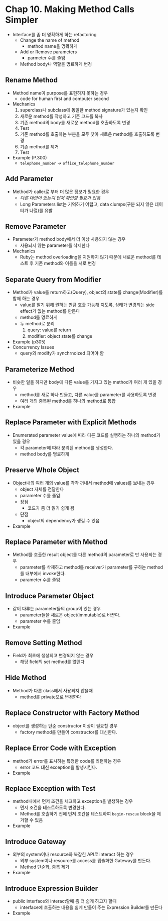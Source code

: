 # Chap 10. Making Method Calls Simpler
* Interface를 좀 더 명확하게 하는 refactoring
  - Change the name of method
    - method name을 명확하게
  - Add or Remove parameters
    - parmeter 수를 줄임
  - Method body나 역할을 명료하게 변경

## Rename Method
* Method name이 purpose를 표현하지 못하는 경우
  - code for human first and computer second
* Mechanics
  1. superclass나 subclass에 동일한 method signature가 있는지 확인
  2. 새로운 method를 작성하고 기존 코드를 복사
  3. 기존 method의 body를 새로운 method를 호출하도록 변경
  4. Test
  5. 기존 method를 호출하는 부분을 모두 찾아 새로운 method를 호출하도록 변경
  6. 기존 method를 제거
  7. Test
* Example (P.300)
  - `telephone_number` -> `office_telephone_number`


## Add Parameter
* Method가 caller로 부터 더 많은 정보가 필요한 경우
  - *다른 대안이 있는지 먼저 확인할 필요가 있음*
  - Long Parameters list는 기억하기 어렵고, data clumps(구분 되지 않은 데이터가 나열)를 유발

## Remove Parameter
* Parameter가 method body에서 더 이상 사용되지 않는 경우
  - 사용되지 않는 parameter를 삭제한다
* Mechanics
  - Ruby는 method overloading을 지원하지 않기 때문에 새로운 method를 테스트 후 기존 method와 이름을 서로 변경


## Separate Query from Modifier
* Method가 value를 return하고(Query), object의 state를 change(Modifier)를 함께 하는 경우
  - value를 알기 위해 원하는 만큼 호출 가능해 지도록, 상태가 변경되는 side effect가 없는 method를 만든다
  - method를 명료하게
  - 두 method로 분리
    1. query: value를 return
    2. modifier: object state를 change
* Example (p305)
* Concurrency Issues
  - query와 modify가 synchrnoized 되어야 함


## Parameterize Method
* 비슷한 일을 하지만 body에 다른 value를 가지고 있는 method가 여러 개 있을 경우
  - method를 새로 하나 만들고, 다른 value를 parameter를 사용하도록 변경
  - 여러 개의 중복된 method를 하나의 method로 통합
* Example

## Replace Parameter with Explicit Methods
* Enumerated parameter value에 따라 다른 코드를 실행하는 하나의 method가 있을 경우
  - 각 parameter에 따라 분리된 method를 생성한다.
  - method body를 명료하게


## Preserve Whole Object
* Object내의 여러 개의 value를 각각 꺼내서 method에 values를 보내는 경우
  - object 자체를 전달한다
  - parameter 수를 줄임
  - 장점
    - 코드가 좀 더 읽기 쉽게 됨
  - 단점
    - object의 dependency가 생길 수 있음
* Example

## Replace Parameter with Method
* Method를 호출한 result object를 다른 method의 parameter로 만 사용되는 경우
  - parameter를 삭제하고 method를 receiver가 parameter를 구하는 method를 내부에서 invoke한다.
  - parameter 수를 줄임

## Introduce Parameter Object
* 같이 다루는 parameter들의 group이 있는 경우
  - parameter들을 새로운 object(immutable)로 바꾼다.
  - parameter 수를 줄임
* Example

## Remove Setting Method
* Field가 최초에 생성되고 변경되지 않는 경우
  - 해당 field의 set method를 없앤다

## Hide Method
* Method가 다른 class에서 사용되지 않을때
  - method를 private으로 변경한다

## Replace Constructor with Factory Method
* object를 생성하는 단순 constructor 이상이 필요할 경우
  - factory method를 만들어 constructor를 대신한다.

## Replace Error Code with Exception
* method가 error를 표시하는 특정한 code를 리턴하는 경우
  - error 코드 대신 exception을 발생시킨다.
* Example

## Replace Exception with Test
* method내에서 먼저 조건을 체크하고 exception을 발생하는 경우
  - 먼저 조건을 테스트하도록 변경한다.
  - Method를 호출하기 전에 먼저 조건을 테스트하여 `begin-rescue` block을 제거할 수 있음
* Example

## Introduce Gateway
* 외부의 system이나 resource와 복잡한 API로 interact 하는 경우
  - 외부 system이나 resource를 access를 캡슐화한 Gateway를 만든다.
  - Method 단순화, 중복 제거
* Example

## Introduce Expression Builder
* public interface와 interact할때 좀 더 쉽게 하고자 할때
  - interface에 호출하는 내용을 쉽게 만들어 주는 Expression Builder를 만든다
* Example
